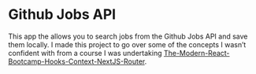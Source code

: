 # Github Jobs API

This app the allows you to search jobs from the Github Jobs API and save them locally. I made this project to go over some of the concepts I wasn’t confident with from a course I was undertaking [The-Modern-React-Bootcamp-Hooks-Context-NextJS-Router](https://www.udemy.com/course/modern-react-bootcamp/).




